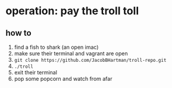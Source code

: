 # operation: pay the troll toll

## how to
1. find a fish to shark (an open imac)
2. make sure their terminal and vagrant are open
3. `git clone https://github.com/JacobBHartman/troll-repo.git`
4. `./troll`
5. exit their terminal
6. pop some popcorn and watch from afar
